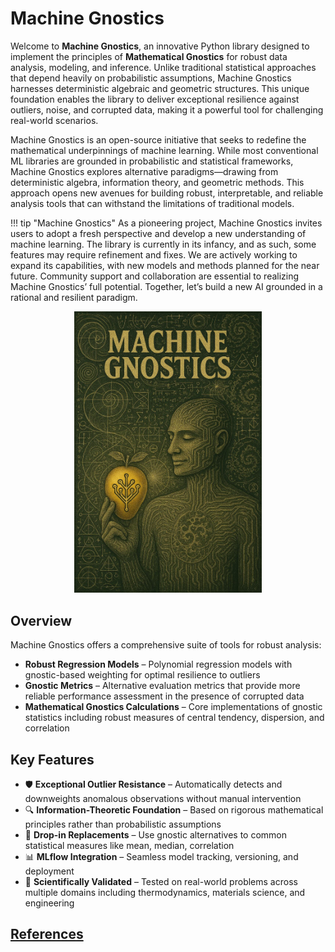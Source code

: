 # Machine Gnostics

Welcome to **Machine Gnostics**, an innovative Python library designed to implement the principles of **Mathematical Gnostics** for robust data analysis, modeling, and inference. Unlike traditional statistical approaches that depend heavily on probabilistic assumptions, Machine Gnostics harnesses deterministic algebraic and geometric structures. This unique foundation enables the library to deliver exceptional resilience against outliers, noise, and corrupted data, making it a powerful tool for challenging real-world scenarios.

Machine Gnostics is an open-source initiative that seeks to redefine the mathematical underpinnings of machine learning. While most conventional ML libraries are grounded in probabilistic and statistical frameworks, Machine Gnostics explores alternative paradigms—drawing from deterministic algebra, information theory, and geometric methods. This approach opens new avenues for building robust, interpretable, and reliable analysis tools that can withstand the limitations of traditional models.

!!! tip "Machine Gnostics"
    As a pioneering project, Machine Gnostics invites users to adopt a fresh perspective and develop a new understanding of machine learning. The library is currently in its infancy, and as such, some features may require refinement and fixes. We are actively working to expand its capabilities, with new models and methods planned for the near future. Community support and collaboration are essential to realizing Machine Gnostics’ full potential. Together, let’s build a new AI grounded in a rational and resilient paradigm.

<p align="center">
  <img src="images/mg3.jpg" alt="Machine Gnostics" width="300"/>
</p>

## Overview

Machine Gnostics offers a comprehensive suite of tools for robust analysis:

- **Robust Regression Models** – Polynomial regression models with gnostic-based weighting for optimal resilience to outliers
- **Gnostic Metrics** – Alternative evaluation metrics that provide more reliable performance assessment in the presence of corrupted data
- **Mathematical Gnostics Calculations** – Core implementations of gnostic statistics including robust measures of central tendency, dispersion, and correlation

## Key Features

- 🛡️ **Exceptional Outlier Resistance** – Automatically detects and downweights anomalous observations without manual intervention
- 🔍 **Information-Theoretic Foundation** – Based on rigorous mathematical principles rather than probabilistic assumptions
- 🔧 **Drop-in Replacements** – Use gnostic alternatives to common statistical measures like mean, median, correlation
- 📊 **MLflow Integration** – Seamless model tracking, versioning, and deployment
- 🧪 **Scientifically Validated** – Tested on real-world problems across multiple domains including thermodynamics, materials science, and engineering

## [References](https://machinegnostics.info/references/)
